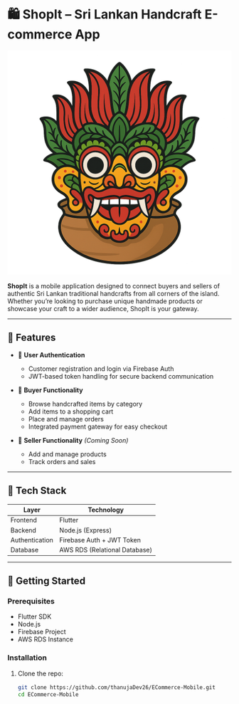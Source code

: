 # 🛍️ ShopIt – Sri Lankan Handcraft E-commerce App

![ShopIt Banner](https://github.com/thanujaDev26/ECommerce-Mobile/blob/main/assets/main_icon.png) <!-- Replace with actual image path -->

**ShopIt** is a mobile application designed to connect buyers and sellers of authentic Sri Lankan traditional handcrafts from all corners of the island. Whether you’re looking to purchase unique handmade products or showcase your craft to a wider audience, ShopIt is your gateway.

---

## 📱 Features

- 🔐 **User Authentication**  
  - Customer registration and login via Firebase Auth  
  - JWT-based token handling for secure backend communication  

- 🛒 **Buyer Functionality**  
  - Browse handcrafted items by category  
  - Add items to a shopping cart  
  - Place and manage orders  
  - Integrated payment gateway for easy checkout  

- 🧵 **Seller Functionality** *(Coming Soon)*  
  - Add and manage products  
  - Track orders and sales  

---

## 🧰 Tech Stack

| Layer         | Technology                     |
|---------------|-------------------------------|
| Frontend      | Flutter                        |
| Backend       | Node.js (Express)              |
| Authentication| Firebase Auth + JWT Token      |
| Database      | AWS RDS (Relational Database)  |

---

## 🚀 Getting Started

### Prerequisites

- Flutter SDK
- Node.js
- Firebase Project
- AWS RDS Instance

### Installation

1. Clone the repo:
   ```bash
   git clone https://github.com/thanujaDev26/ECommerce-Mobile.git
   cd ECommerce-Mobile
